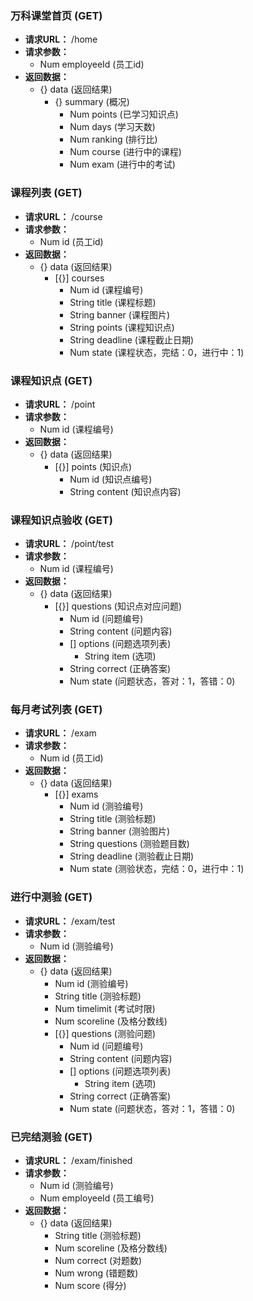 ### 万科课堂首页 (GET)
- **请求URL：** /home
- **请求参数：** 
    - Num employeeId (员工id)
- **返回数据：** 
    - {} data (返回结果)
        - {} summary (概况)
            - Num points (已学习知识点)
            - Num days (学习天数)
            - Num ranking (排行比)
            - Num course (进行中的课程)
            - Num exam (进行中的考试)

### 课程列表 (GET)
- **请求URL：** /course
- **请求参数：** 
    - Num id (员工id)
- **返回数据：** 
    - {} data (返回结果)
        - [{}] courses
            - Num id (课程编号)
            - String title (课程标题)
            - String banner (课程图片)
            - String points (课程知识点)
            - String deadline (课程截止日期)
            - Num state (课程状态，完结：0，进行中：1)

### 课程知识点 (GET)
- **请求URL：** /point
- **请求参数：** 
    - Num id (课程编号)
- **返回数据：** 
    - {} data (返回结果)
        - [{}] points (知识点)
            - Num id (知识点编号)
            - String content (知识点内容)

### 课程知识点验收 (GET)
- **请求URL：** /point/test
- **请求参数：** 
    - Num id (课程编号)
- **返回数据：** 
    - {} data (返回结果)
        - [{}] questions (知识点对应问题)
            - Num id (问题编号)
            - String content (问题内容)
            - [] options (问题选项列表)
                - String item (选项)
            - String correct (正确答案)
            - Num state (问题状态，答对：1，答错：0)

### 每月考试列表 (GET)
- **请求URL：** /exam
- **请求参数：** 
    - Num id (员工id)
- **返回数据：** 
    - {} data (返回结果)
        - [{}] exams
            - Num id (测验编号)
            - String title (测验标题)
            - String banner (测验图片)
            - String questions (测验题目数)
            - String deadline (测验截止日期)
            - Num state (测验状态，完结：0，进行中：1)

### 进行中测验 (GET)
- **请求URL：** /exam/test
- **请求参数：** 
    - Num id (测验编号)
- **返回数据：** 
    - {} data (返回结果)
        - Num id (测验编号)
        - String title (测验标题)
        - Num timelimit (考试时限)
        - Num scoreline (及格分数线)
        - [{}] questions (测验问题)
            - Num id (问题编号)
            - String content (问题内容)
            - [] options (问题选项列表)
                - String item (选项)
            - String correct (正确答案)
            - Num state (问题状态，答对：1，答错：0)

### 已完结测验 (GET)
- **请求URL：** /exam/finished
- **请求参数：** 
    - Num id (测验编号)
    - Num employeeId (员工编号)
- **返回数据：** 
    - {} data (返回结果)
        - String title (测验标题)
        - Num scoreline (及格分数线)
        - Num correct (对题数)
        - Num wrong (错题数)
        - Num score (得分)